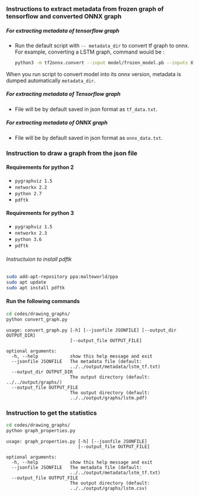 ###  Instructions to extract metadata from frozen graph of tensorflow and converted ONNX graph

##### For extracting metadata of tensorflow graph 

* Run the default script with `-- metadata_dir` to convert tf graph to onnx. For example, converting a LSTM graph, command would be :

  ```bash
  python3 -m tf2onnx.convert --input model/frozen_model.pb --inputs X:0 --outputs output:0 --output ./lstm.onnx --metadata_dir visualization/output/metadata
  ```


When you run script to convert model into its onnx version, metadata is dumped automatically `metadata_dir`.

##### For extracting metadata of Tensorflow graph

* File will be by default saved in json format as `tf_data.txt`.

##### For extracting metadata of ONNX graph

* File will be by default saved in json format as `onnx_data.txt`.
### Instruction to draw a graph from the json file

#### Requirements for python 2
- `pygraphviz 1.5`
- `networkx 2.2`
- `python 2.7`
- `pdftk`


#### Requirements for python 3
- `pygraphviz 1.5`
- `networkx 2.3`
- `python 3.6`
- `pdftk`

###### Instructuion to install pdftk
```bash
sudo add-apt-repository ppa:malteworld/ppa
sudo apt update
sudo apt install pdftk
```

#### Run the following commands
```bash
cd codes/drawing_graphs/
python convert_graph.py
```
```
usage: convert_graph.py [-h] [--jsonfile JSONFILE] [--output_dir OUTPUT_DIR]
                        [--output_file OUTPUT_FILE]

optional arguments:
  -h, --help            show this help message and exit
  --jsonfile JSONFILE   The metadata file (default:
                        ../../output/metadata/lstm_tf.txt)
  --output_dir OUTPUT_DIR
                        The output directory (default: ../../output/graphs/)
  --output_file OUTPUT_FILE
                        The output directory (default:
                        ../../output/graphs/lstm.pdf)

```
### Instruction to get the statistics
```bash
cd codes/drawing_graphs/
python graph_properties.py
```
```
usage: graph_properties.py [-h] [--jsonfile JSONFILE]
                           [--output_file OUTPUT_FILE]

optional arguments:
  -h, --help            show this help message and exit
  --jsonfile JSONFILE   The metadata file (default:
                        ../../output/metadata/lstm_tf.txt)
  --output_file OUTPUT_FILE
                        The output directory (default:
                        ../../output/graphs/lstm.csv)
```
